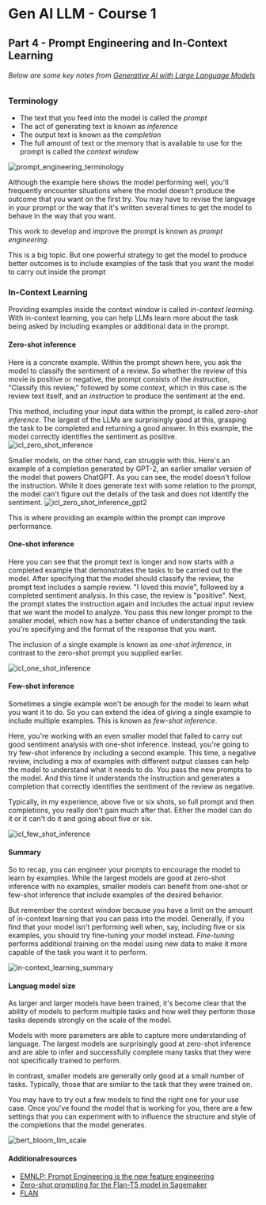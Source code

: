 # Gen AI LLM - Course 1
## Part 4 - Prompt Engineering and In-Context Learning

###### Below are some key notes from [Generative AI with Large Language Models](https://www.coursera.org/learn/generative-ai-with-llms)

### Terminology
 - The text that you feed into the model is called the *prompt*
 - The act of generating text is known as *inference*
 - The output text is known as the *completion* 
 - The full amount of text or the memory that is available to use for the prompt is called the *context window* 

![prompt_engineering_terminology](../../images/prompt_engineering_terminology.png)

Although the example here shows the model performing well, you'll frequently encounter situations where the model doesn't produce the outcome that you want on the first try. You may have to revise the language in your prompt or the way that it's written several times to get the model to behave in the way that you want. 

This work to develop and improve the prompt is known as *prompt engineering*. 

This is a big topic. But one powerful strategy to get the model to produce better outcomes is to include examples of the task that you want the model to carry out inside the prompt


### In-Context Learning
Providing examples inside the context window is called *in-context learning*. 
With in-context learning, you can help LLMs learn more about the task being asked by including examples or additional data in the prompt. 

#### Zero-shot inference
Here is a concrete example. Within the prompt shown here, you ask the model to classify the sentiment of a review. So whether the review of this movie is positive or negative, the prompt consists of the *instruction*, "Classify this review," followed by some *context*, which in this case is the review text itself, and an *instruction* to produce the sentiment at the end. 

This method, including your input data within the prompt, is called *zero-shot inference*. The largest of the LLMs are surprisingly good at this, grasping the task to be completed and returning a good answer. In this example, the model correctly identifies the sentiment as positive. 
![icl_zero_shot_inference](../../images/icl_zero_shot_inference.png)

Smaller models, on the other hand, can struggle with this. Here's an example of a completion generated by GPT-2, an earlier smaller version of the model that powers ChatGPT. As you can see, the model doesn't follow the instruction. While it does generate text with some relation to the prompt, the model can't figure out the details of the task and does not identify the sentiment.
![icl_zero_shot_inference_gpt2](../../images/icl_zero_shot_inference_gpt2.png)


This is where providing an example within the prompt can improve performance.

#### One-shot inference
Here you can see that the prompt text is longer and now starts with a completed example that demonstrates the tasks to be carried out to the model. After specifying that the model should classify the review, the prompt text includes a sample review. "I loved this movie", followed by a completed sentiment analysis. In this case, the review is "positive". 
Next, the prompt states the instruction again and includes the actual input review that we want the model to analyze. You pass this new longer prompt to the smaller model, which now has a better chance of understanding the task you're specifying and the format of the response that you want. 

The inclusion of a single example is known as *one-shot inference*, in contrast to the zero-shot prompt you supplied earlier. 

![icl_one_shot_inference](../../images/icl_one_shot_inference.png)

#### Few-shot inference
Sometimes a single example won't be enough for the model to learn what you want it to do. So you can extend the idea of giving a single example to include multiple examples. This is known as *few-shot inference*. 

Here, you're working with an even smaller model that failed to carry out good sentiment analysis with one-shot inference. Instead, you're going to try few-shot inference by including a second example. This time, a negative review, including a mix of examples with different output classes can help the model to understand what it needs to do. You pass the new prompts to the model. And this time it understands the instruction and generates a completion that correctly identifies the sentiment of the review as negative. 

Typically, in my experience, above five or six shots, so full prompt and then completions, you really don't gain much after that. Either the model can do it or it can't do it and going about five or six. 

![icl_few_shot_inference](../../images/icl_few_shot_inference.png)


#### Summary
So to recap, you can engineer your prompts to encourage the model to learn by examples. While the largest models are good at zero-shot inference with no examples, smaller models can benefit from one-shot or few-shot inference that include examples of the desired behavior. 

But remember the context window because you have a limit on the amount of in-context learning that you can pass into the model. Generally, if you find that your model isn't performing well when, say, including five or six examples, you should try fine-tuning your model instead. *Fine-tuning* performs additional training on the model using new data to make it more capable of the task you want it to perform.

![in-context_learning_summary](../../images/in-context_learning_summary.png)

#### Languag model size
As larger and larger models have been trained, it's become clear that the ability of models to perform multiple tasks and how well they perform those tasks depends strongly on the scale of the model. 

Models with more parameters are able to capture more understanding of language. The largest models are surprisingly good at zero-shot inference and are able to infer and successfully complete many tasks that they were not specifically trained to perform. 

In contrast, smaller models are generally only good at a small number of tasks. Typically, those that are similar to the task that they were trained on. 

You may have to try out a few models to find the right one for your use case. Once you've found the model that is working for you, there are a few settings that you can experiment with to influence the structure and style of the completions that the model generates.

![bert_bloom_llm_scale](../../images/bert_bloom_llm_scale.png)

#### Additionalresources
 - [EMNLP: Prompt Engineering is the new feature engineering](https://www.amazon.science/blog/emnlp-prompt-engineering-is-the-new-feature-engineering)
 - [Zero-shot prompting for the Flan-T5 model in Sagemaker](https://aws.amazon.com/blogs/machine-learning/zero-shot-prompting-for-the-flan-t5-foundation-model-in-amazon-sagemaker-jumpstart/)
 - [FLAN](https://github.com/google-research/FLAN/tree/main/flan/v2)

